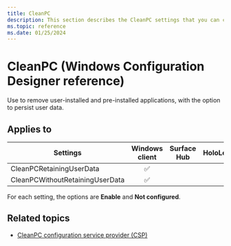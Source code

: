 ```yaml
---
title: CleanPC
description: This section describes the CleanPC settings that you can configure in provisioning packages for Windows 10 using Windows Configuration Designer.
ms.topic: reference
ms.date: 01/25/2024
---
```


# CleanPC (Windows Configuration Designer reference)

Use to remove user-installed and pre-installed applications, with the option to persist user data.

## Applies to

| Settings  | Windows client | Surface Hub | HoloLens | IoT Core |
| --- | :---: | :---: | :---: | :---: |
| CleanPCRetainingUserData | ✅ |  |  |  |
| CleanPCWithoutRetainingUserData | ✅ |  |  |  |

For each setting, the options are **Enable** and **Not configured**.

## Related topics

- [CleanPC configuration service provider (CSP)](/windows/client-management/mdm/cleanpc-csp)
